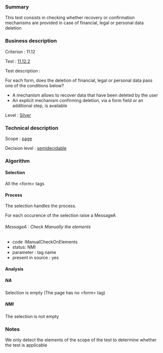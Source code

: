 ### Summary

This test consists in checking whether recovery or confirmation
mechanisms are provided in case of financial, legal or personal data
deletion

### Business description

Criterion : 11.12

Test : [11.12.2](http://www.accessiweb.org/index.php/accessiweb-22-english-version.html#test-11-12-2)

Test description :

For each form, does the deletion of financial, legal or personal data
pass one of the conditions below?

-   A mechanism allows to recover data that have been deleted by the
    user
-   An explicit mechanism confirming deletion, via a form field or an
    additional step, is available

Level : [Silver](/en/category/rules-design/accessiweb-11/level/argent)

### Technical description

Scope : [page](/en/category/rules-design/accessiweb-11/scope/page)

Decision level :
[semidecidable](/en/category/rules-design/accessiweb-11/decision-level/semidecidable)

### Algorithm

#### Selection

All the <form\> tags

#### Process

The selection handles the process.

For each occurence of the selection raise a MessageA

###### MessageA : Check Manually the elements

-   code :ManualCheckOnElements
-   status: NMI
-   parameter : tag name
-   present in source : yes

#### Analysis

##### NA

Selection is empty (The page has no <form\> tag)

##### NMI

The selection is not empty

### Notes

We only detect the elements of the scope of the test to determine
whether the test is applicable
